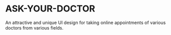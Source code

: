 # ASK-YOUR-DOCTOR
An attractive and unique UI design for taking online appointments of various doctors from various fields.
